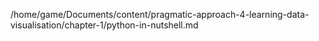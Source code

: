 /home/game/Documents/content/pragmatic-approach-4-learning-data-visualisation/chapter-1/python-in-nutshell.md